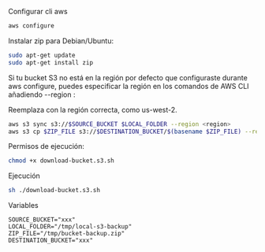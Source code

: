 Configurar cli aws

```bash
aws configure
```

Instalar zip para Debian/Ubuntu:

```bash
sudo apt-get update
sudo apt-get install zip
```

Si tu bucket S3 no está en la región por defecto que configuraste durante aws configure, puedes especificar la región en los comandos de AWS CLI añadiendo --region <region>:

Reemplaza <region> con la región correcta, como us-west-2.

```bash
aws s3 sync s3://$SOURCE_BUCKET $LOCAL_FOLDER --region <region>
aws s3 cp $ZIP_FILE s3://$DESTINATION_BUCKET/$(basename $ZIP_FILE) --region <region>
```

Permisos de ejecución:
```bash
chmod +x download-bucket.s3.sh
```

Ejecución
```bash
sh ./download-bucket.s3.sh
```


Variables
```
SOURCE_BUCKET="xxx"
LOCAL_FOLDER="/tmp/local-s3-backup"
ZIP_FILE="/tmp/bucket-backup.zip"
DESTINATION_BUCKET="xxx"
```